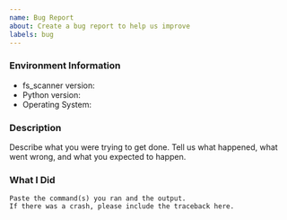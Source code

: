 ```yaml
---
name: Bug Report
about: Create a bug report to help us improve
labels: bug
---
```


<!-- Please search existing issues to avoid creating duplicates. -->

### Environment Information

-   fs_scanner version:
-   Python version:
-   Operating System:

### Description

Describe what you were trying to get done.
Tell us what happened, what went wrong, and what you expected to happen.

### What I Did

```
Paste the command(s) you ran and the output.
If there was a crash, please include the traceback here.
```
